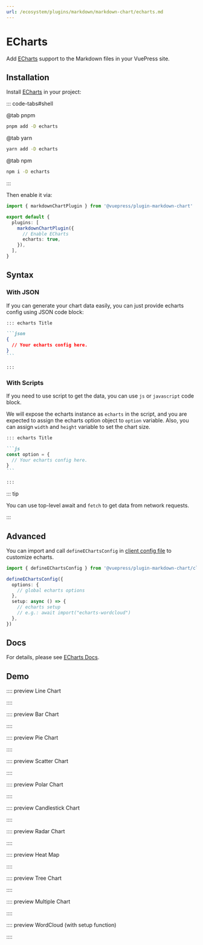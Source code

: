 ```yaml
---
url: /ecosystem/plugins/markdown/markdown-chart/echarts.md
---
```

# ECharts

Add [ECharts][] support to the Markdown files in your VuePress site.

[echarts]: https://echarts.apache.org/en/index.html

## Installation

Install [ECharts][] in your project:

::: code-tabs#shell

@tab pnpm

```bash
pnpm add -D echarts
```

@tab yarn

```bash
yarn add -D echarts
```

@tab npm

```bash
npm i -D echarts
```

:::

Then enable it via:

```ts {7} title=".vuepress/config.ts"
import { markdownChartPlugin } from '@vuepress/plugin-markdown-chart'

export default {
  plugins: [
    markdownChartPlugin({
      // Enable ECharts
      echarts: true,
    }),
  ],
}
```

## Syntax

### With JSON

If you can generate your chart data easily, you can just provide echarts config using JSON code block:

````md
::: echarts Title

```json
{
  // Your echarts config here.
}
```

:::
````

### With Scripts

If you need to use script to get the data, you can use `js` or `javascript` code block.

We will expose the echarts instance as `echarts` in the script, and you are expected to assign the echarts option object to `option` variable. Also, you can assign `width` and `height` variable to set the chart size.

````md
::: echarts Title

```js
const option = {
  // Your echarts config here.
}
```

:::
````

::: tip

You can use top-level await and `fetch` to get data from network requests.

:::

## Advanced

You can import and call `defineEChartsConfig` in [client config file][client-config] to customize echarts.

```ts title=".vuepress/client.ts"
import { defineEChartsConfig } from '@vuepress/plugin-markdown-chart/client'

defineEChartsConfig({
  options: {
    // global echarts options
  },
  setup: async () => {
    // echarts setup
    // e.g.: await import("echarts-wordcloud")
  },
})
```

## Docs

For details, please see [ECharts Docs](https://echarts.apache.org/handbook/en/get-started/).

## Demo

:::: preview Line Chart

::::

:::: preview Bar Chart

::::

:::: preview Pie Chart

::::

:::: preview Scatter Chart

::::

:::: preview Polar Chart

::::

:::: preview Candlestick Chart

::::

:::: preview Radar Chart

::::

:::: preview Heat Map

::::

:::: preview Tree Chart

::::

:::: preview Multiple Chart

::::

:::: preview WordCloud (with setup function)

::::

[client-config]: https://vuejs.press/guide/configuration.html#client-config-file
